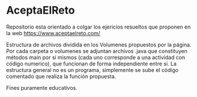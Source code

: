 # AceptaElReto
Repositorio esta orientado a colgar los ejericios resueltos que proponen en la web https://www.aceptaelreto.com/

Estructura de archivos dividida en los Volumenes propuestos por la página. Por cada carpeta o volumenes se adjuntan archivos .java que constituyen métodos main por si mismos (cada uno corresponde a una actividad con código numerico), que funcionan de forma independiente entre si. La estructura general no es un programa, simplemente se sube el código comentado que realiza la función propuesta.

Fines puramente educativos.
